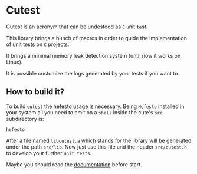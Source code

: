 # Cutest

Cutest is an acronym that can be undestood as ``C`` ``u``nit ``te``st.

This library brings a bunch of macros in order to guide the implementation of unit tests on ``C`` projects.

It brings a minimal memory leak detection system (until now it works on Linux).

It is possible customize the logs generated by your tests if you want to.

## How to build it?

To build ``cutest`` the [hefesto](https://github.com/rafael-santiago/hefesto.git) usage is necessary. Being
``Hefesto`` installed in your system all you need to emit on a ``shell`` inside the cute's ``src`` subdirectory is:

``hefesto``

After a file named ``libcutest.a`` which stands for the library will be generated under the path ``src/lib``.
Now just use this file and the header ``src/cutest.h`` to develop your further ``unit tests``.

Maybe you should read the [documentation](https://github.com/rafael-santiago/cutest/blob/master/doc/README.md) before start.
